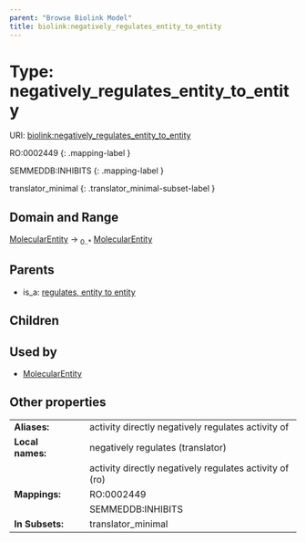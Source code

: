 ```yaml
---
parent: "Browse Biolink Model"
title: biolink:negatively_regulates_entity_to_entity
---
```


# Type: negatively_regulates_entity_to_entity




URI: [biolink:negatively_regulates_entity_to_entity](https://w3id.org/biolink/vocab/negatively_regulates_entity_to_entity)

RO:0002449
{: .mapping-label }

SEMMEDDB:INHIBITS
{: .mapping-label }

translator_minimal
{: .translator_minimal-subset-label }


## Domain and Range

[MolecularEntity](MolecularEntity.md) ->  <sub>0..*</sub> [MolecularEntity](MolecularEntity.md)

## Parents

 *  is_a: [regulates, entity to entity](regulates_entity_to_entity.md)

## Children


## Used by

 * [MolecularEntity](MolecularEntity.md)

## Other properties

|  |  |  |
| --- | --- | --- |
| **Aliases:** | | activity directly negatively regulates activity of |
| **Local names:** | | negatively regulates (translator) |
|  | | activity directly negatively regulates activity of (ro) |
| **Mappings:** | | RO:0002449 |
|  | | SEMMEDDB:INHIBITS |
| **In Subsets:** | | translator_minimal |


